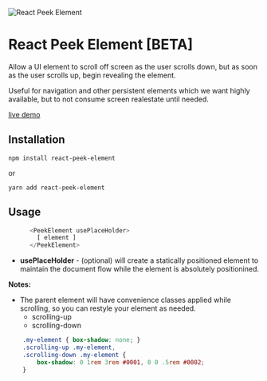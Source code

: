 ![React Peek Element](https://repository-images.githubusercontent.com/255969830/7bbc4000-847b-11ea-8bd1-fb940207482c)

# React Peek Element [BETA]
Allow a UI element to scroll off screen as the user scrolls down, but as soon as the user scrolls up, begin revealing the element.

Useful for navigation and other persistent elements which we want highly available, but to not consume screen realestate until needed.

[live demo](https://codesandbox.io/s/dazzling-ishizaka-n4d8y?file=/src/index.js)

## Installation

`npm install react-peek-element`

or

`yarn add react-peek-element`

## Usage

```js
      <PeekElement usePlaceHolder>
        [ element ]
      </PeekElement>

```

* **usePlaceHolder** - (optional) will create a statically positioned element to maintain the document flow while the element is absolutely positionined.

**Notes:**

* The parent element will have convenience classes applied while scrolling, so you can restyle your element as needed.
  - scrolling-up
  - scrolling-down

```css
	.my-element { box-shadow: none; }
	.scrolling-up .my-element,
	.scrolling-down .my-element {
		box-shadow: 0 1rem 3rem #0001, 0 0 .5rem #0002;
	}
```
